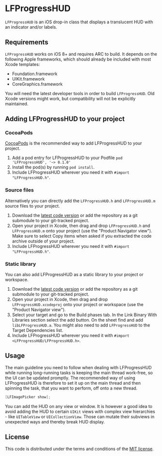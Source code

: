 # LFProgressHUD

`LFProgressHUD` is an iOS drop-in class that displays a translucent HUD with an indicator and/or labels.

## Requirements

`LFProgressHUD` works on iOS 8+ and requires ARC to build. It depends on the following Apple frameworks, which should already be included with most Xcode templates:

* Foundation.framework
* UIKit.framework
* CoreGraphics.framework

You will need the latest developer tools in order to build `LFProgressHUD`. Old Xcode versions might work, but compatibility will not be explicitly maintained.

## Adding LFProgressHUD to your project

### CocoaPods

[CocoaPods](http://cocoapods.org) is the recommended way to add LFProgressHUD to your project.

1. Add a pod entry for LFProgressHUD to your Podfile `pod 'LFProgressHUD', '~> 0.1.0'`
2. Install the pod(s) by running `pod install`.
3. Include LFProgressHUD wherever you need it with `#import "LFProgressHUD.h"`.

### Source files

Alternatively you can directly add the `LFProgressHUD.h` and `LFProgressHUD.m` source files to your project.

1. Download the [latest code version](https://github.com/cctv1237/LFProgressHUD/archive/master.zip) or add the repository as a git submodule to your git-tracked project.
2. Open your project in Xcode, then drag and drop `LFProgressHUD.h` and `LFProgressHUD.m` onto your project (use the "Product Navigator view"). Make sure to select Copy items when asked if you extracted the code archive outside of your project.
3. Include LFProgressHUD wherever you need it with `#import "LFProgressHUD.h"`.

### Static library

You can also add LFProgressHUD as a static library to your project or workspace.

1. Download the [latest code version](https://github.com/matej/LFProgressHUD/downloads) or add the repository as a git submodule to your git-tracked project.
2. Open your project in Xcode, then drag and drop `LFProgressHUD.xcodeproj` onto your project or workspace (use the "Product Navigator view").
3. Select your target and go to the Build phases tab. In the Link Binary With Libraries section select the add button. On the sheet find and add `libLFProgressHUD.a`. You might also need to add `LFProgressHUD` to the Target Dependencies list.
4. Include LFProgressHUD wherever you need it with `#import <LFProgressHUD/LFProgressHUD.h>`.

## Usage

The main guideline you need to follow when dealing with LFProgressHUD while running long-running tasks is keeping the main thread work-free, so the UI can be updated promptly. The recommended way of using LFProgressHUD is therefore to set it up on the main thread and then spinning the task, that you want to perform, off onto a new thread.

```objective-c
[LFImagePicker show];
```

You can add the HUD on any view or window. It is however a good idea to avoid adding the HUD to certain `UIKit` views with complex view hierarchies - like `UITableView` or `UICollectionView`. Those can mutate their subviews in unexpected ways and thereby break HUD display. 

## License

This code is distributed under the terms and conditions of the [MIT license](LICENSE).
